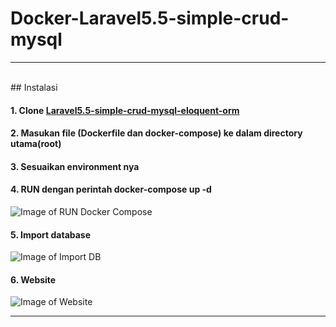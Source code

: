 # Docker-Laravel5.5-simple-crud-mysql
___

<br>
## Instalasi

#### 1. Clone <a href="https://github.com/kamilanindita/PHP-Laravel5.5-simple-crud-mysql-eloquent-orm">Laravel5.5-simple-crud-mysql-eloquent-orm</a>

#### 2. Masukan file (Dockerfile dan docker-compose) ke dalam directory utama(root) 

#### 3. Sesuaikan environment nya

#### 4. RUN dengan perintah docker-compose up -d
![Image of RUN Docker Compose](https://drive.google.com/uc?export=view&id=1RBEamxwfkNpz3zbjdAYduCCX8KG8TGEo)

#### 5. Import database
![Image of Import DB](https://drive.google.com/uc?export=view&id=1lyqlrO2IVIAYAjjuASVqWPio7FNA2osK)

#### 6. Website
![Image of Website](https://drive.google.com/uc?export=view&id=1pY-Lkx5oZfNaIgNqWq_k6ufHIQqaxiJt)

___

